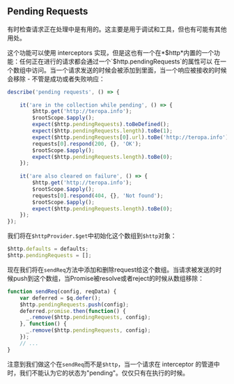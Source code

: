 ## Pending Requests
有时检查请求正在处理中是有用的。这主要是用于调试和工具，但也有可能有其他用处。

这个功能可以使用 interceptors 实现，但是这也有一个在*$http*内置的一个功能：任何正在进行的请求都会通过一个`$http.pendingRequests`的属性可以
在一个数组中访问。当一个请求发送的时候会被添加到里面，当一个响应被接收的时候会移除 - 不管是成功或者失败响应：
```js
describe('pending requests', () => {
		
    it('are in the collection while pending', () => {
        $http.get('http://teropa.info');
        $rootScope.$apply();
        expect($http.pendingRequests).toBeDefined();
        expect($http.pendingRequests.length).toBe(1);
        expect($http.pendingRequests[0].url).toBe('http://teropa.info');
        requests[0].respond(200, {}, 'OK');
        $rootScope.$apply();
        expect($http.pendingRequests.length).toBe(0);
    });
    
    it('are also cleared on failure', () => {
        $http.get('http://teropa.info');
        $rootScope.$apply();
        requests[0].respond(404, {}, 'Not found');
        $rootScope.$apply();
        expect($http.pendingRequests.length).toBe(0);
    });
});
```
我们将在`$httpProvider.$get`中初始化这个数组到`$http`对象：
```js
$http.defaults = defaults;
$http.pendingRequests = [];
```
现在我们将在`sendReq`方法中添加和删除request给这个数组。当请求被发送的时候push到这个数组，当Promise被resolve或者reject的时候从数组移除：
```js
function sendReq(config, reqData) {
    var deferred = $q.defer();
    $http.pendingRequests.push(config);
    deferred.promise.then(function() {
      _.remove($http.pendingRequests, config);
    }, function() {
      _.remove($http.pendingRequests, config);
    });
    // ...
}
```
注意到我们做这个在`sendReq`而不是`$http`，当一个请求在 interceptor 的管道中时，我们不能认为它的状态为"pending"。仅仅只有在执行的时候。